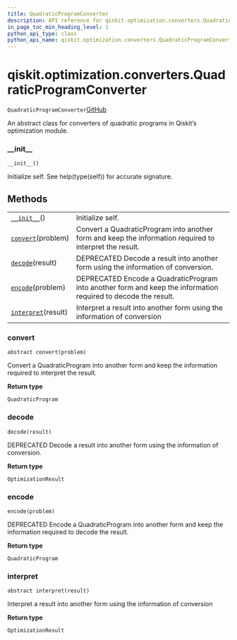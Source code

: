 ```yaml
---
title: QuadraticProgramConverter
description: API reference for qiskit.optimization.converters.QuadraticProgramConverter
in_page_toc_min_heading_level: 1
python_api_type: class
python_api_name: qiskit.optimization.converters.QuadraticProgramConverter
---
```


<span id="qiskit-optimization-converters-quadraticprogramconverter" />

# qiskit.optimization.converters.QuadraticProgramConverter

<span id="qiskit.optimization.converters.QuadraticProgramConverter" />

`QuadraticProgramConverter`[GitHub](https://github.com/qiskit-community/qiskit-aqua/tree/stable/0.8/qiskit/optimization/converters/quadratic_program_converter.py "view source code")

An abstract class for converters of quadratic programs in Qiskit’s optimization module.

### \_\_init\_\_

<span id="qiskit.optimization.converters.QuadraticProgramConverter.__init__" />

`__init__()`

Initialize self. See help(type(self)) for accurate signature.

## Methods

|                                                                                                                                                                 |                                                                                                                |
| --------------------------------------------------------------------------------------------------------------------------------------------------------------- | -------------------------------------------------------------------------------------------------------------- |
| [`__init__`](#qiskit.optimization.converters.QuadraticProgramConverter.__init__ "qiskit.optimization.converters.QuadraticProgramConverter.__init__")()          | Initialize self.                                                                                               |
| [`convert`](#qiskit.optimization.converters.QuadraticProgramConverter.convert "qiskit.optimization.converters.QuadraticProgramConverter.convert")(problem)      | Convert a QuadraticProgram into another form and keep the information required to interpret the result.        |
| [`decode`](#qiskit.optimization.converters.QuadraticProgramConverter.decode "qiskit.optimization.converters.QuadraticProgramConverter.decode")(result)          | DEPRECATED Decode a result into another form using the information of conversion.                              |
| [`encode`](#qiskit.optimization.converters.QuadraticProgramConverter.encode "qiskit.optimization.converters.QuadraticProgramConverter.encode")(problem)         | DEPRECATED Encode a QuadraticProgram into another form and keep the information required to decode the result. |
| [`interpret`](#qiskit.optimization.converters.QuadraticProgramConverter.interpret "qiskit.optimization.converters.QuadraticProgramConverter.interpret")(result) | Interpret a result into another form using the information of conversion                                       |

### convert

<span id="qiskit.optimization.converters.QuadraticProgramConverter.convert" />

`abstract convert(problem)`

Convert a QuadraticProgram into another form and keep the information required to interpret the result.

**Return type**

`QuadraticProgram`

### decode

<span id="qiskit.optimization.converters.QuadraticProgramConverter.decode" />

`decode(result)`

DEPRECATED Decode a result into another form using the information of conversion.

**Return type**

`OptimizationResult`

### encode

<span id="qiskit.optimization.converters.QuadraticProgramConverter.encode" />

`encode(problem)`

DEPRECATED Encode a QuadraticProgram into another form and keep the information required to decode the result.

**Return type**

`QuadraticProgram`

### interpret

<span id="qiskit.optimization.converters.QuadraticProgramConverter.interpret" />

`abstract interpret(result)`

Interpret a result into another form using the information of conversion

**Return type**

`OptimizationResult`

